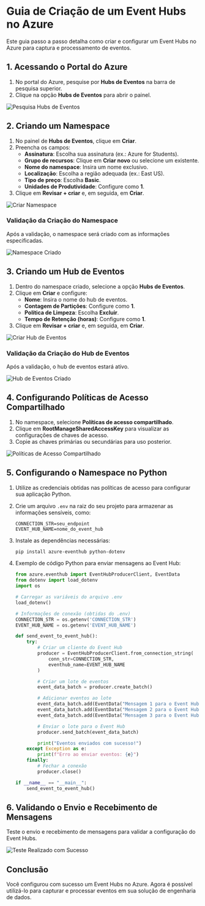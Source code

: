 # Guia de Criação de um Event Hubs no Azure

Este guia passo a passo detalha como criar e configurar um Event Hubs no Azure para captura e processamento de eventos.

## 1. Acessando o Portal do Azure
1. No portal do Azure, pesquise por **Hubs de Eventos** na barra de pesquisa superior.
2. Clique na opção **Hubs de Eventos** para abrir o painel.

![Pesquisa Hubs de Eventos](./picture/Send/01-CriarEventHubs.png)

## 2. Criando um Namespace
1. No painel de **Hubs de Eventos**, clique em **Criar**.
2. Preencha os campos:
   - **Assinatura**: Escolha sua assinatura (ex.: Azure for Students).
   - **Grupo de recursos**: Clique em **Criar novo** ou selecione um existente.
   - **Nome do namespace**: Insira um nome exclusivo.
   - **Localização**: Escolha a região adequada (ex.: East US).
   - **Tipo de preço**: Escolha **Basic**.
   - **Unidades de Produtividade**: Configure como **1**.
3. Clique em **Revisar + criar** e, em seguida, em **Criar**.

![Criar Namespace](./picture/Send/02-CriarNamespace.png)

### Validação da Criação do Namespace
Após a validação, o namespace será criado com as informações especificadas.

![Namespace Criado](./picture/Send/04-NamespaceCreiado.png)

## 3. Criando um Hub de Eventos
1. Dentro do namespace criado, selecione a opção **Hubs de Eventos**.
2. Clique em **Criar** e configure:
   - **Nome**: Insira o nome do hub de eventos.
   - **Contagem de Partições**: Configure como **1**.
   - **Política de Limpeza**: Escolha **Excluir**.
   - **Tempo de Retenção (horas)**: Configure como **1**.
3. Clique em **Revisar + criar** e, em seguida, em **Criar**.

![Criar Hub de Eventos](./picture/Send/05-CriarPrimeiroEventHubs.png)

### Validação da Criação do Hub de Eventos
Após a validação, o hub de eventos estará ativo.

![Hub de Eventos Criado](./picture/Send/09-EventHubsCriadoSucesso.png)

## 4. Configurando Políticas de Acesso Compartilhado
1. No namespace, selecione **Políticas de acesso compartilhado**.
2. Clique em **RootManageSharedAccessKey** para visualizar as configurações de chaves de acesso.
3. Copie as chaves primárias ou secundárias para uso posterior.

![Políticas de Acesso Compartilhado](./picture/Send/13-PoliticasDeAcessoCompartilhado.png)

## 5. Configurando o Namespace no Python
1. Utilize as credenciais obtidas nas políticas de acesso para configurar sua aplicação Python.
2. Crie um arquivo `.env` na raiz do seu projeto para armazenar as informações sensíveis, como:
   ```env
   CONNECTION_STR=seu_endpoint
   EVENT_HUB_NAME=nome_do_event_hub
   ```
3. Instale as dependências necessárias:
   ```bash
   pip install azure-eventhub python-dotenv
   ```

4. Exemplo de código Python para enviar mensagens ao Event Hub:

   ```python
   from azure.eventhub import EventHubProducerClient, EventData
   from dotenv import load_dotenv
   import os

   # Carregar as variáveis do arquivo .env
   load_dotenv()

   # Informações de conexão (obtidas do .env)
   CONNECTION_STR = os.getenv('CONNECTION_STR')
   EVENT_HUB_NAME = os.getenv('EVENT_HUB_NAME')

   def send_event_to_event_hub():
       try:
           # Criar um cliente do Event Hub
           producer = EventHubProducerClient.from_connection_string(
               conn_str=CONNECTION_STR,
               eventhub_name=EVENT_HUB_NAME
           )

           # Criar um lote de eventos
           event_data_batch = producer.create_batch()

           # Adicionar eventos ao lote
           event_data_batch.add(EventData("Mensagem 1 para o Event Hub"))
           event_data_batch.add(EventData("Mensagem 2 para o Event Hub"))
           event_data_batch.add(EventData("Mensagem 3 para o Event Hub"))

           # Enviar o lote para o Event Hub
           producer.send_batch(event_data_batch)

           print("Eventos enviados com sucesso!")
       except Exception as e:
           print(f"Erro ao enviar eventos: {e}")
       finally:
           # Fechar a conexão
           producer.close()

   if __name__ == "__main__":
       send_event_to_event_hub()
   ```

## 6. Validando o Envio e Recebimento de Mensagens
Teste o envio e recebimento de mensagens para validar a configuração do Event Hubs.

![Teste Realizado com Sucesso](./picture/Send/16-TesteRealizadoComSucesso.png)

## Conclusão
Você configurou com sucesso um Event Hubs no Azure. Agora é possível utilizá-lo para capturar e processar eventos em sua solução de engenharia de dados.
